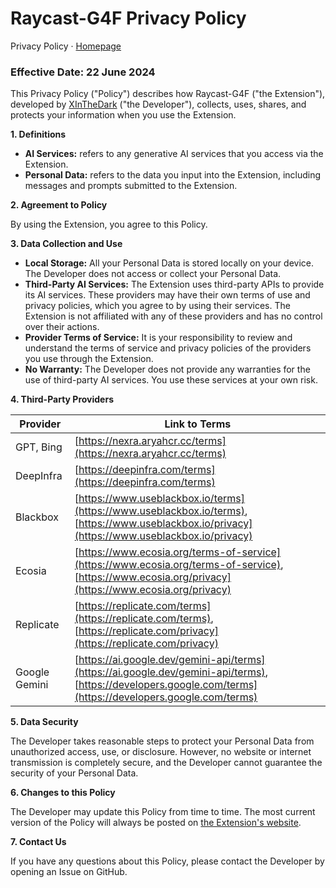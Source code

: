 # Raycast-G4F Privacy Policy

Privacy Policy · [Homepage](README.md)

### Effective Date: 22 June 2024

This Privacy Policy ("Policy") describes how Raycast-G4F ("the Extension"), developed by [XInTheDark](https://github.com/XInTheDark/) ("the Developer"), collects, uses, shares, and protects your information when you use the Extension.

**1. Definitions**

* **AI Services:** refers to any generative AI services that you access via the Extension.
* **Personal Data:** refers to the data you input into the Extension, including messages and prompts submitted to the Extension.

**2. Agreement to Policy**

By using the Extension, you agree to this Policy.

**3. Data Collection and Use**

* **Local Storage:** All your Personal Data is stored locally on your device. The Developer does not access or collect your Personal Data.
* **Third-Party AI Services:** The Extension uses third-party APIs to provide its AI services. These providers may have their own terms of use and privacy policies, which you agree to by using their services. The Extension is not affiliated with any of these providers and has no control over their actions.
* **Provider Terms of Service:** It is your responsibility to review and understand the terms of service and privacy policies of the providers you use through the Extension.
* **No Warranty:** The Developer does not provide any warranties for the use of third-party AI services. You use these services at your own risk.

**4. Third-Party Providers**

| Provider      | Link to Terms                                                                                                                                                |
|---------------|--------------------------------------------------------------------------------------------------------------------------------------------------------------|
| GPT, Bing     | [https://nexra.aryahcr.cc/terms](https://nexra.aryahcr.cc/terms)                                                                                             |
| DeepInfra     | [https://deepinfra.com/terms](https://deepinfra.com/terms)                                                                                                   |
| Blackbox      | [https://www.useblackbox.io/terms](https://www.useblackbox.io/terms), [https://www.useblackbox.io/privacy](https://www.useblackbox.io/privacy)               |
| Ecosia        | [https://www.ecosia.org/terms-of-service](https://www.ecosia.org/terms-of-service), [https://www.ecosia.org/privacy](https://www.ecosia.org/privacy)         |
| Replicate     | [https://replicate.com/terms](https://replicate.com/terms), [https://replicate.com/privacy](https://replicate.com/privacy)                                   |
| Google Gemini | [https://ai.google.dev/gemini-api/terms](https://ai.google.dev/gemini-api/terms), [https://developers.google.com/terms](https://developers.google.com/terms) |

**5. Data Security**

The Developer takes reasonable steps to protect your Personal Data from unauthorized access, use, or disclosure. However, no website or internet transmission is completely secure, and the Developer cannot guarantee the security of your Personal Data.

**6. Changes to this Policy**

The Developer may update this Policy from time to time. The most current version of the Policy will always be posted on [the Extension's website](https://github.com/xInTheDark/raycast-g4f/).

**7. Contact Us**

If you have any questions about this Policy, please contact the Developer by opening an Issue on GitHub.
